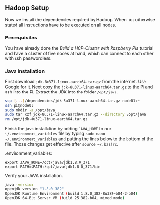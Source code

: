 ## Hadoop Setup

Now we install the dependencies required by Hadoop. When not otherwise stated all instructions have to be executed on all nodes.

### Prerequisites

You have already done the *Build a HCP-Cluster with Raspberry Pis* tutorial and have a cluster of five nodes at hand, which can connect to each other with ssh passwordless.

### Java Installation

First download `jdk-8u371-linux-aarch64.tar.gz` from the internet. Use Google for it.
Next copy the `jdk-8u371-linux-aarch64.tar.gz` to the Pi and ssh into the Pi. Extract the JDK into the folder `/opt/java`.

```bash
scp [...]/dependencies/jdk-8u371-linux-aarch64.tar.gz node01:~
ssh pi@node01
sudo mkdir -p /opt/java
sudo tar xzf jdk-8u371-linux-aarch64.tar.gz --directory /opt/java
rm /opt/jdk-8u371-linux-aarch64.tar.gz
```

Finish the java installation by adding `JAVA_HOME` to our `~/.environment_variables` file by typing `sudo nano ~/.environment_variables` and putting the lines below to the bottom of the file. Those changes get effective after `source ~/.bashrc`.

.environment_variables:

```
export JAVA_HOME=/opt/java/jdk1.8.0_371
export PATH=$PATH:/opt/java/jdk1.8.0_371/bin
```

Verify your JAVA installation.

```bash
java -version
openjdk version "1.8.0_382"
OpenJDK Runtime Environment (build 1.8.0_382-8u382~b04-2-b04)
OpenJDK 64-Bit Server VM (build 25.382-b04, mixed mode)
```
